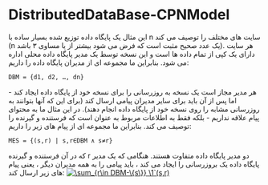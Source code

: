 # DistributedDataBase-CPNModel

اين مثال يک پايگاه داده توزيع شده بسيار
ساده با n سايت های مختلف را توصيف می کند (n
يک عدد صحيح مثبت است که فرض می شود بيشتر از
يا مساوی ٣ باشد). هر سايت دارای يک کپی از
تمام داده ها است و اين نسخه توسط يک مدير
پايگاه داده محلی اداره می شود. بنابراين ما
مجموعه ای از مديران پايگاه داده را داريم:

```
DBM = {d1, d2, …, dn}
```
هر مدير مجاز است يک نسخه به روزرسانی را
برای نسخه خود از پايگاه داده ايجاد کند -
اما پس از آن بايد برای ساير مديران پيامی
ارسال کند (برای اين که آنها بتوانند به
روزرسانی مشابه را روی نسخه خود از پايگاه
داده انجام دهند). در اين مثال ما به محتوای
پيام علاقه نداريم - بلکه فقط به اطلاعات مربوط
به عنوان است که فرستنده و گيرنده را توصيف
می کند. بنابراين ما مجموعه ای از پيام های
زير را داريم:
```
MES = {(s,r) | s,r∈DBM ∧ s≠r}
```
که در آن فرستنده و گيرنده r دو مدير پايگاه
داده متفاوت هستند. هنگامی که يک مدير پايگاه
داده يک بروزرسانی را ايجاد می کند ، بايد
پيامی را به همه مديران ديگر ، يعنی پيام های
زير ارسال کند:
<a href="https://www.codecogs.com/eqnedit.php?latex=\sum_{r\in&space;DBM-\{s\}}&space;\1`(s,r)" target="_blank"><img src="https://latex.codecogs.com/gif.latex?\sum_{r\in&space;DBM-\{s\}}&space;\1`(s,r)" title="\sum_{r\in DBM-\{s\}} \1`(s,r)" /></a>
